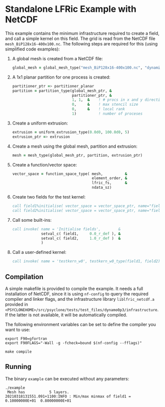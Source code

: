 # Standalone LFRic Example with NetCDF

This example contains the minimum infrastructure required to create
a field, and call a simple kernel on this field. The grid is read
from the NetCDF file ``mesh_BiP128x16-400x100.nc``. The following
steps are required for this (using simplified code examples):

1) A global mesh is created from a NetCDF file:
    ```fortran
    global_mesh = global_mesh_type("mesh_BiP128x16-400x100.nc", "dynamics")
    ```
   
2) A 1x1 planar partition for one process is created:
    ```fortran
    partitioner_ptr => partitioner_planar
    partition = partition_type(global_mesh_ptr, &
                               partitioner_ptr, &
                               1, 1,  &    ! # procs in x and y direction
                               0,     &    ! max stencil size
                               0,     &    ! local rank
                               1)          ! number of proceses
    ```

3) Create a uniform extrusion:
    ```fortran
    extrusion = uniform_extrusion_type(0.0d0, 100.0d0, 5)
    extrusion_ptr => extrusion
    ```

4) Create a mesh using the global mesh, partition and extrusion:
    ```fortran
    mesh = mesh_type(global_mesh_ptr, partition, extrusion_ptr)
    ```

5) Create a function/vector space:
    ```fortran
    vector_space = function_space_type( mesh,          &
                                        element_order, &
                                        lfric_fs,      &
                                        ndata_sz)
    ```

6) Create two fields for the test kernel:
    ```fortran
    call field1%initialise( vector_space = vector_space_ptr, name="field1" )
    call field2%initialise( vector_space = vector_space_ptr, name="field2" )
    ```

7) Call some built-ins:
    ```fortran
    call invoke( name = 'Initialise fields',        &
                 setval_c( field1,     0.0_r_def ), &
                 setval_c( field2,     1.0_r_def )  &
                 )
    ```

8) Call a user-defined kernel:
    ```fortran
    call invoke( name = 'testkern_w0', testkern_w0_type(field1, field2) )
    ```

## Compilation

A simple makefile is provided to compile the example. It needs 
a full installation of NetCDF, since it is using ``nf-config`` to
query the required compiler and linker flags, and the
infrastructure library ``liblfric_netcdf.a`` provided in
``<PSYCLONEHOME>/src/psyclone/tests/test_files/dynamo0p3/infrastructure``.
If the latter is not available, it will be automatically compiled.

The following environment variables can be set to define the compiler
you want to use:
```shell
export F90=gfortran
export F90FLAGS="-Wall -g -fcheck=bound $(nf-config --fflags)"

make compile
```

## Running

The binary ``example`` can be executed without any parameters:
```shell
./example
 Mesh has           5 layers.
20210318131551.091+1100:INFO : Min/max minmax of field1 =   0.10000000E+01  0.80000000E+01
```
